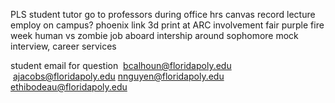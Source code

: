 PLS student tutor
go to professors during office hrs
canvas record lecture
employ on campus?
phoenix link
3d print at ARC
involvement fair
purple fire week
human vs zombie
job aboard 
intership around sophomore
mock interview, career services

student email for question
 [bcalhoun@floridapoly.edu](mailto:bcalhoun@floridapoly.edu "mailto:bcalhoun@floridapoly.edu")
 [ajacobs@floridapoly.edu](mailto:ajacobs@floridapoly.edu "mailto:ajacobs@floridapoly.edu")
nnguyen@floridapoly.edu
[ethibodeau@floridapoly.edu](mailto:ethibodeau@floridapoly.edu "mailto:ethibodeau@floridapoly.edu")
